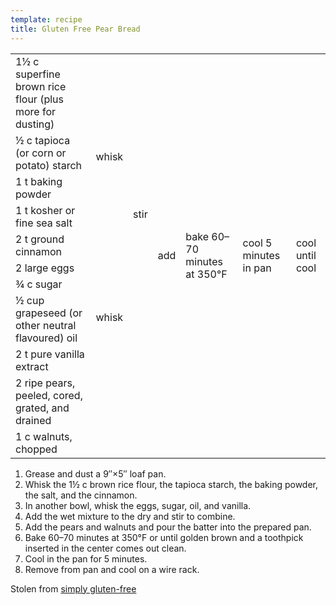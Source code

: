```yaml
---
template: recipe
title: Gluten Free Pear Bread
---
```

<table>
  <tr>
    <td>1&frac12; c superfine brown rice flour (plus more for dusting)</td>
    <td rowspan="5">whisk</td>
    <td rowspan="9">stir</td>
    <td rowspan="11">add</td>
    <td rowspan="11">bake 60&ndash;70 minutes at 350&deg;F</td>
    <td rowspan="11">cool 5 minutes in pan</td>
    <td rowspan="11">cool until cool</td>
  </tr>
  <tr>
    <td>&frac12; c tapioca (or corn or potato) starch</td>
  </tr>
  <tr>
    <td>1 t baking powder</td>
  </tr>
  <tr>
    <td>1 t kosher or fine sea salt</td>
  </tr>
  <tr>
    <td>2 t ground cinnamon</td>
  </tr>
  <tr>
    <td>2 large eggs</td>
    <td rowspan="4">whisk</td>
  </tr>
  <tr>
    <td>&frac34; c sugar</td>
  </tr>
  <tr>
    <td>&frac12; cup grapeseed (or other neutral flavoured) oil</td>
  </tr>
  <tr>
    <td>2 t pure vanilla extract</td>
  </tr>
  <tr>
    <td>2 ripe pears, peeled, cored, grated, and drained</td>
    <td rowspan="2" colspan="2" class="righthide">&nbsp;</td>
  </tr>
  <tr>
    <td>1 c walnuts, chopped</td>
  </tr>
</table>

1. Grease and dust a 9&Prime;&times;5&Prime; loaf pan.
2. Whisk the 1&frac12; c brown rice flour, the tapioca starch, the baking powder, the salt, and the cinnamon.
3. In another bowl, whisk the eggs, sugar, oil, and vanilla.
4. Add the wet mixture  to the dry and stir to combine.
5. Add the pears and walnuts and pour the batter into the prepared pan.
6. Bake 60&ndash;70 minutes at 350&deg;F or until golden brown and a toothpick inserted in the center comes out clean.
7. Cool in the pan for 5 minutes.
8. Remove from pan and cool on a wire rack.

<p class="confession">Stolen from <a href="https://simplygluten-free.com/blog/2011/04/gluten-free-pear-bread.html">simply gluten-free</a></p>
